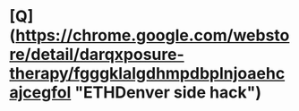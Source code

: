 # [Q] (https://chrome.google.com/webstore/detail/darqxposure-therapy/fgggklalgdhmpdbplnjoaehcajcegfol "ETHDenver side hack")
